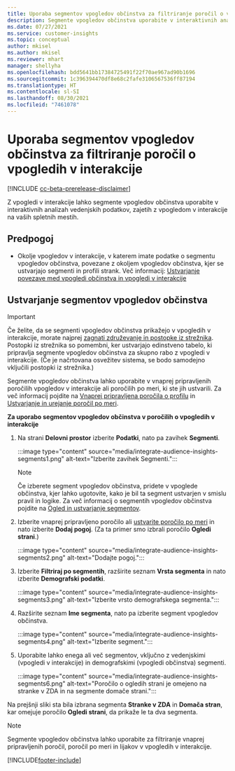 ```yaml
---
title: Uporaba segmentov vpogledov občinstva za filtriranje poročil o vpogledih v interakcije
description: Segmente vpogledov občinstva uporabite v interaktivnih analizah vedenjskih podatkov, zajetih z vpogledom v interakcije na spletnem mestu stranke.
ms.date: 07/27/2021
ms.service: customer-insights
ms.topic: conceptual
author: mkisel
ms.author: mkisel
ms.reviewer: mhart
manager: shellyha
ms.openlocfilehash: bdd5641bb17384725491f22f70ae967ad90b1696
ms.sourcegitcommit: 1c396394470df8e68c2fafe3106567536ff87194
ms.translationtype: HT
ms.contentlocale: sl-SI
ms.lasthandoff: 08/30/2021
ms.locfileid: "7461078"
---
```

# <a name="use-audience-insights-segments-to-filter-engagement-insights-reports"></a>Uporaba segmentov vpogledov občinstva za filtriranje poročil o vpogledih v interakcije

[!INCLUDE [cc-beta-prerelease-disclaimer](includes/cc-beta-prerelease-disclaimer.md)]

Z vpogledi v interakcije lahko segmente vpogledov občinstva uporabite v interaktivnih analizah vedenjskih podatkov, zajetih z vpogledom v interakcije na vaših spletnih mestih.

## <a name="prerequisite"></a>Predpogoj

- Okolje vpogledov v interakcije, v katerem imate podatke o segmentu vpogledov občinstva, povezane z okoljem vpogledov občinstva, kjer se ustvarjajo segmenti in profili strank. Več informacij: [Ustvarjanje povezave med vpogledi občinstva in vpogledi v interakcije](integrate-audience-insights-engagement-insights.md)

## <a name="create-audience-insights-segments"></a>Ustvarjanje segmentov vpogledov občinstva 

> [!IMPORTANT]
> Če želite, da se segmenti vpogledov občinstva prikažejo v vpogledih v interakcije, morate najprej [zagnati združevanje in postopke iz strežnika](../audience-insights/merge-entities.md). Postopki iz strežnika so pomembni, ker ustvarjajo edinstveno tabelo, ki pripravlja segmente vpogledov občinstva za skupno rabo z vpogledi v interakcije. (Če je načrtovana osvežitev sistema, se bodo samodejno vključili postopki iz strežnika.)

Segmente vpogledov občinstva lahko uporabite v vnaprej pripravljenih poročilih vpogledov v interakcije ali poročilih po meri, ki ste jih ustvarili. Za več informacij pojdite na [Vnaprej pripravljena poročila o profilu](profile-reports.md) in [Ustvarjanje in urejanje poročil po meri](custom-reports.md).

**Za uporabo segmentov vpogledov občinstva v poročilih o vpogledih v interakcije**

1. Na strani **Delovni prostor** izberite **Podatki**, nato pa zavihek **Segmenti**.

    :::image type="content" source="media/integrate-audience-insights-segments1.png" alt-text="Izberite zavihek Segmenti.":::

   >[!NOTE]
   > Če izberete segment vpogledov občinstva, pridete v vpoglede občinstva, kjer lahko ugotovite, kako je bil ta segment ustvarjen v smislu pravil in logike. Za več informacij o segmentih vpogledov občinstva pojdite na [Ogled in ustvarjanje segmentov](../audience-insights/segments.md).

2. Izberite vnaprej pripravljeno poročilo ali [ustvarite poročilo po meri](custom-reports.md) in nato izberite **Dodaj pogoj**. (Za ta primer smo izbrali poročilo **Ogledi strani**.)

    :::image type="content" source="media/integrate-audience-insights-segments2.png" alt-text="Dodajte pogoj.":::

3. Izberite **Filtriraj po segmentih**, razširite seznam **Vrsta segmenta** in nato izberite **Demografski podatki**.

    :::image type="content" source="media/integrate-audience-insights-segments3.png" alt-text="Izberite vrsto demografskega segmenta.":::

4. Razširite seznam **Ime segmenta**, nato pa izberite segment vpogledov občinstva.

    :::image type="content" source="media/integrate-audience-insights-segments4.png" alt-text="Izberite segment.":::

5. Uporabite lahko enega ali več segmentov, vključno z vedenjskimi (vpogledi v interakcije) in demografskimi (vpogledi občinstva) segmenti. 

    :::image type="content" source="media/integrate-audience-insights-segments6.png" alt-text="Poročilo o ogledih strani je omejeno na stranke v ZDA in na segmente domače strani.":::

Na prejšnji sliki sta bila izbrana segmenta **Stranke v ZDA** in **Domača stran**, kar omejuje poročilo **Ogledi strani**, da prikaže le ta dva segmenta. 


>[!NOTE]
> Segmente vpogledov občinstva lahko uporabite za filtriranje vnaprej pripravljenih poročil, poročil po meri in lijakov v vpogledih v interakcije. 


[!INCLUDE[footer-include](../includes/footer-banner.md)]